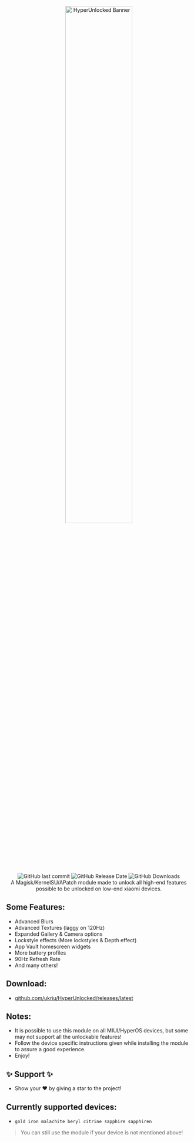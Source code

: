 <div align="center">
<img src="https://raw.githubusercontent.com/ukriu/HyperUnlocked/refs/heads/main/HyperUnlockedBanner.png" alt="HyperUnlocked Banner" width="60%">

<img src="https://img.shields.io/github/last-commit/ukriu/HyperUnlocked?style=flat-square&color=FF5A54&cacheSeconds=100" alt="GitHub last commit"> <img src="https://img.shields.io/github/release-date/ukriu/HyperUnlocked?style=flat-square&label=latest%20release&color=FF5A54&cacheSeconds=100" alt="GitHub Release Date"> <img src="https://img.shields.io/github/downloads/ukriu/HyperUnlocked/total?style=flat-square&label=total%20downloads&color=FF5A54&cacheSeconds=100" alt="GitHub Downloads"><br>
A Magisk/KernelSU/APatch module made to unlock all high-end features possible to be unlocked on low-end xiaomi devices.
</div>

## Some Features:
- Advanced Blurs
- Advanced Textures (laggy on 120Hz)
- Expanded Gallery & Camera options
- Lockstyle effects (More lockstyles & Depth effect)
- App Vault homescreen widgets
- More battery profiles
- 90Hz Refresh Rate
- And many others!

## Download:
- [github.com/ukriu/HyperUnlocked/releases/latest](https://github.com/ukriu/HyperUnlocked/releases/latest)

## Notes:
- It is possible to use this module on all MIUI/HyperOS devices, but some may not support all the unlockable features!
- Follow the device specific instructions given while installing the module to assure a good experience.
- Enjoy!

## :sparkles: Support :sparkles:
- Show your :heart: by giving a star to the project!

## Currently supported devices:
- `gold iron malachite beryl citrine sapphire sapphiren`
> You can still use the module if your device is not mentioned above!